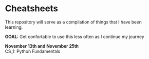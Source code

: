 # Cheatsheets

This repository will serve as a compilation of things that I have been learning. 

**GOAL:** Get confortable to use this less often as I continue my journey


**November 13th and November 25th** <br/>
CS_1: Python Fundamentals
